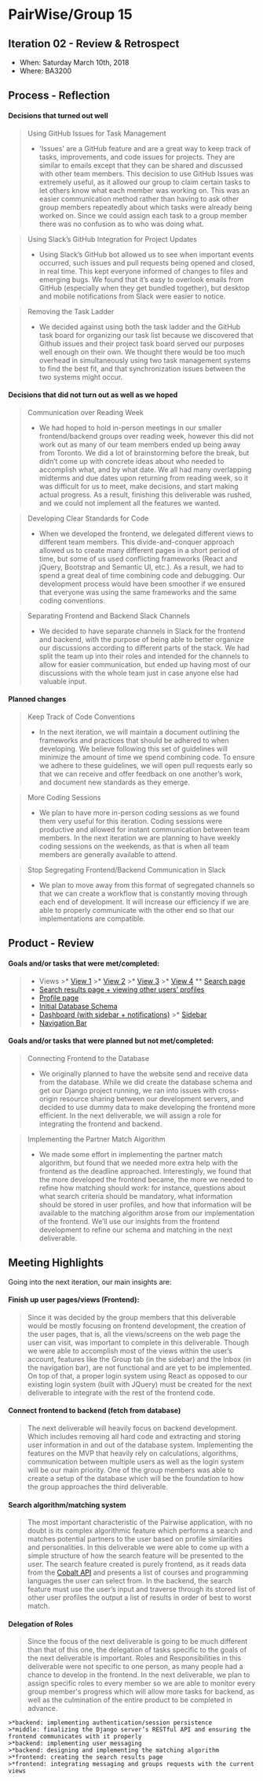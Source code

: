 # PairWise/Group 15



## Iteration 02 - Review & Retrospect

 * When: Saturday March 10th, 2018
 * Where: BA3200

## Process - Reflection

#### Decisions that turned out well

  > Using GitHub Issues for Task Management
  >* 'Issues' are a GitHub feature and are a great way to keep track of tasks, improvements, and code issues for projects. They are similar to emails except that they can be shared and discussed with other team members. This decision to use GitHub Issues was extremely useful, as it allowed our group to claim certain tasks to let others know what each member was working on. This was an easier communication method rather than having to ask other group members repeatedly about which tasks were already being worked on. Since we could assign each task to a group member there was no confusion as to who was doing what.

  > Using Slack’s GitHub Integration for Project Updates
  >* Using Slack’s GitHub bot allowed us to see when important events occurred, such issues and pull requests being opened and closed, in real time. This kept everyone informed of changes to files and emerging bugs. We found that it’s easy to overlook emails from GitHub (especially when they get bundled together), but desktop and mobile notifications from Slack were easier to notice.

  > Removing the Task Ladder
  >* We decided against using both the task ladder and the GitHub task board for organizing our task list because we discovered that Github issues and their project task board served our purposes well enough on their own. We thought there would be too much overhead in simultaneously using two task management systems to find the best fit, and that synchronization issues between the two systems might occur.


#### Decisions that did not turn out as well as we hoped


  > Communication over Reading Week
  >* We had hoped to hold in-person meetings in our smaller frontend/backend groups over reading week, however this did not work out as many of our team members ended up being away from Toronto. We did a lot of brainstorming before the break, but didn’t come up with concrete ideas about who needed to accomplish what, and by what date. We all had many overlapping midterms and due dates upon returning from reading week, so it was difficult for us to meet, make decisions, and start making actual progress. As a result, finishing this deliverable was rushed, and we could not implement all the features we wanted.

  > Developing Clear Standards for Code
  >* When we developed the frontend, we delegated different views to different team members. This divide-and-conquer approach allowed us to create many different pages in a short period of time, but some of us used conflicting frameworks (React and jQuery, Bootstrap and Semantic UI, etc.). As a result, we had to spend a great deal of time combining code and debugging. Our development process would have been smoother if we ensured that everyone was using the same frameworks and the same coding conventions.

  > Separating Frontend and Backend Slack Channels
  >* We decided to have separate channels in Slack for the frontend and backend, with the purpose of being able to better organize our discussions according to different parts of the stack. We had split the team up into their roles and intended for the channels to allow for easier communication, but ended up having most of our discussions with the whole team just in case anyone else had valuable input.

 #### Planned changes

> Keep Track of Code Conventions
>* In the next iteration, we will maintain a document outlining the frameworks and practices that should be adhered to when developing. We believe following this set of guidelines will minimize the amount of time we spend combining code. To ensure we adhere to these guidelines, we will open pull requests early so that we can receive and offer feedback on one another’s work, and document new standards as they emerge.

> More Coding Sessions
>* We plan to have more in-person coding sessions as we found them very useful for this iteration. Coding sessions were productive and allowed for instant communication between team members. In the next iteration we are planning to have weekly coding sessions on the weekends, as that is when all team members are generally available to attend.

  > Stop Segregating Frontend/Backend Communication in Slack
  >* We plan to move away from this format of segregated channels so that we can create a workflow that is constantly moving through each end of development. It will increase our efficiency if we are able to properly communicate with the other end so that our implementations are compatible.


## Product - Review

#### Goals and/or tasks that were met/completed:
  >* Views
  		>* [View 1](../img_src/view1.jpg)
  		>* [View 2](../img_src/view2.jpg)
  		>* [View 3](../img_src/view3.jpg)
  		>* [View 4](../img_src/view4.jpg)
  >** [Search page](https://github.com/csc301-winter-2018/project-team-15/issues/40)
  >* [Search results page + viewing other users’ profiles](https://github.com/csc301-winter-2018/project-team-15/issues/32)
  >* [Profile page](https://github.com/csc301-winter-2018/project-team-15/issues/31)
  >* [Initial Database Schema](https://github.com/csc301-winter-2018/project-team-15/pull/26)
  >* [Dashboard (with sidebar + notifications)](https://github.com/csc301-winter-2018/project-team-15/issues/25)
	>* [Sidebar](https://github.com/csc301-winter-2018/project-team-15/issues/39)
  >* [Navigation Bar](https://github.com/csc301-winter-2018/project-team-15/issues/33)

#### Goals and/or tasks that were planned but not met/completed:

> Connecting Frontend to the Database
>* We originally planned to have the website send and receive data from the database. While we did create the database schema and get our Django project running, we ran into issues with cross-origin resource sharing between our development servers, and decided to use dummy data to make developing the frontend more efficient. In the next deliverable, we will assign a role for integrating the frontend and backend.

> Implementing the Partner Match Algorithm
>* We made some effort in implementing the partner match algorithm, but found that we needed more extra help with the frontend as the deadline approached. Interestingly, we found that the more developed the frontend became, the more we needed to refine how matching should work: for instance, questions about what search criteria should be mandatory, what information should be stored in user profiles, and how that information will be available to the matching algorithm arose from our implementation of the frontend. We’ll use our insights from the frontend development to refine our schema and matching in the next deliverable.

## Meeting Highlights

Going into the next iteration, our main insights are:

#### Finish up user pages/views (Frontend):

> Since it was decided by the group members that this deliverable would be mostly focusing on frontend development, the creation of the user pages, that is, all the views/screens on the web page the user can visit, was important to complete in this deliverable. Though we were able to accomplish most of the views within the user’s account, features like the Group tab (in the sidebar) and the Inbox (in the navigation bar), are not functional and are yet to be implemented. On top of that, a proper login system using React as opposed to our existing login system (built with JQuery) must be created for the next deliverable to integrate with the rest of the frontend code.

#### Connect frontend to backend (fetch from database)

> The next deliverable will heavily focus on backend development. Which includes removing all hard code and extracting and storing user information in and out of the database system. Implementing the features on the MVP that heavily rely on calculations, algorithms, communication between multiple users as well as the login system will be our main priority. One of the group members was able to create a setup of the database which will be the foundation to how the group approaches the third deliverable.

#### Search algorithm/matching system

> The most important characteristic of the Pairwise application, with no doubt is its complex algorithmic feature which performs a search and matches potential partners to the user based on profile similarities and personalities. In this deliverable we were able to come up with a simple structure of how the search feature will be presented to the user. The search feature created is purely frontend, as it reads data from the [Cobalt API](https://github.com/cobalt-uoft/cobalt) and presents a list of courses and programming languages the user can select from. In the backend, the search feature must use the user’s input and traverse through its stored list of other user profiles the output a list of results in order of best to worst match.

#### Delegation of Roles

> Since the focus of the next deliverable is going to be much different than that of this one, the delegation of tasks specific to the goals of the next deliverable is important. Roles and Responsibilities in this deliverable were not specific to one person, as many people had a chance to develop in the frontend. In the next deliverable, we plan to assign specific roles to every member so we are able to monitor every group member's progress which will allow more tasks for backend, as well as the culmination of the entire product to be completed in advance.
>
>
	>*backend: implementing authentication/session persistence
	>*middle: finalizing the Django server’s RESTful API and ensuring the frontend communicates with it properly
	>*backend: implementing user messaging
	>*backend: designing and implementing the matching algorithm
	>*frontend: creating the search results page
	>*frontend: integrating messaging and groups requests with the current views

